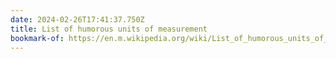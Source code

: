 ```yaml
---
date: 2024-02-26T17:41:37.750Z
title: List of humorous units of measurement
bookmark-of: https://en.m.wikipedia.org/wiki/List_of_humorous_units_of_measurement
---
```

